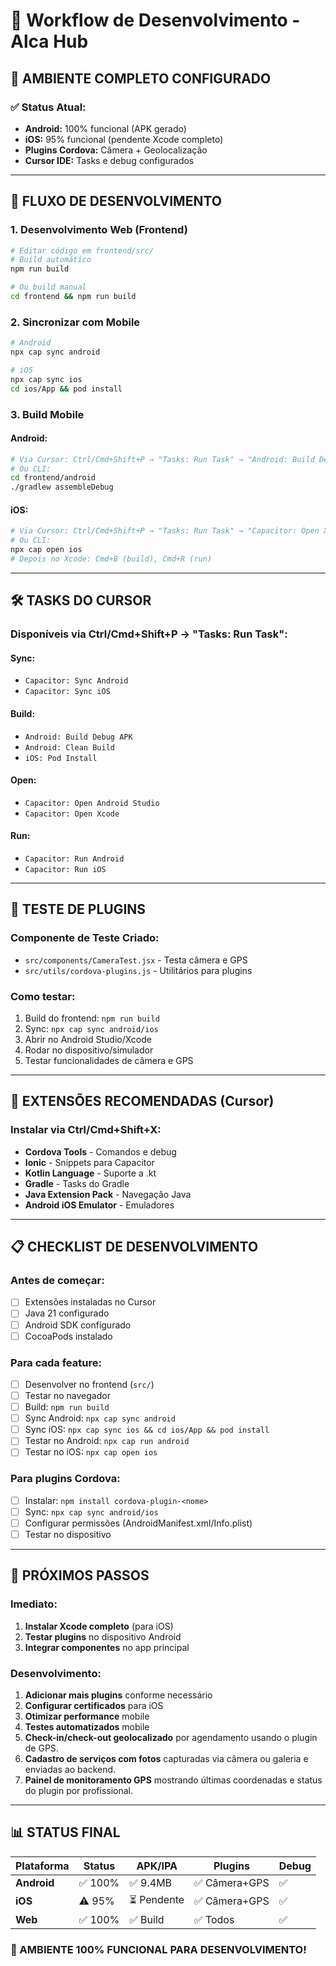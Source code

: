 # 🚀 Workflow de Desenvolvimento - Alca Hub

## 📱 **AMBIENTE COMPLETO CONFIGURADO**

### ✅ **Status Atual:**
- **Android:** 100% funcional (APK gerado)
- **iOS:** 95% funcional (pendente Xcode completo)
- **Plugins Cordova:** Câmera + Geolocalização
- **Cursor IDE:** Tasks e debug configurados

---

## 🔄 **FLUXO DE DESENVOLVIMENTO**

### **1. Desenvolvimento Web (Frontend)**
```bash
# Editar código em frontend/src/
# Build automático
npm run build

# Ou build manual
cd frontend && npm run build
```

### **2. Sincronizar com Mobile**
```bash
# Android
npx cap sync android

# iOS  
npx cap sync ios
cd ios/App && pod install
```

### **3. Build Mobile**

#### **Android:**
```bash
# Via Cursor: Ctrl/Cmd+Shift+P → "Tasks: Run Task" → "Android: Build Debug APK"
# Ou CLI:
cd frontend/android
./gradlew assembleDebug
```

#### **iOS:**
```bash
# Via Cursor: Ctrl/Cmd+Shift+P → "Tasks: Run Task" → "Capacitor: Open Xcode"
# Ou CLI:
npx cap open ios
# Depois no Xcode: Cmd+B (build), Cmd+R (run)
```

---

## 🛠️ **TASKS DO CURSOR**

### **Disponíveis via Ctrl/Cmd+Shift+P → "Tasks: Run Task":**

#### **Sync:**
- `Capacitor: Sync Android`
- `Capacitor: Sync iOS`

#### **Build:**
- `Android: Build Debug APK`
- `Android: Clean Build`
- `iOS: Pod Install`

#### **Open:**
- `Capacitor: Open Android Studio`
- `Capacitor: Open Xcode`

#### **Run:**
- `Capacitor: Run Android`
- `Capacitor: Run iOS`

---

## 📱 **TESTE DE PLUGINS**

### **Componente de Teste Criado:**
- `src/components/CameraTest.jsx` - Testa câmera e GPS
- `src/utils/cordova-plugins.js` - Utilitários para plugins

### **Como testar:**
1. Build do frontend: `npm run build`
2. Sync: `npx cap sync android/ios`
3. Abrir no Android Studio/Xcode
4. Rodar no dispositivo/simulador
5. Testar funcionalidades de câmera e GPS

---

## 🔧 **EXTENSÕES RECOMENDADAS (Cursor)**

### **Instalar via Ctrl/Cmd+Shift+X:**
- **Cordova Tools** - Comandos e debug
- **Ionic** - Snippets para Capacitor
- **Kotlin Language** - Suporte a .kt
- **Gradle** - Tasks do Gradle
- **Java Extension Pack** - Navegação Java
- **Android iOS Emulator** - Emuladores

---

## 📋 **CHECKLIST DE DESENVOLVIMENTO**

### **Antes de começar:**
- [ ] Extensões instaladas no Cursor
- [ ] Java 21 configurado
- [ ] Android SDK configurado
- [ ] CocoaPods instalado

### **Para cada feature:**
- [ ] Desenvolver no frontend (`src/`)
- [ ] Testar no navegador
- [ ] Build: `npm run build`
- [ ] Sync Android: `npx cap sync android`
- [ ] Sync iOS: `npx cap sync ios && cd ios/App && pod install`
- [ ] Testar no Android: `npx cap run android`
- [ ] Testar no iOS: `npx cap open ios`

### **Para plugins Cordova:**
- [ ] Instalar: `npm install cordova-plugin-<nome>`
- [ ] Sync: `npx cap sync android/ios`
- [ ] Configurar permissões (AndroidManifest.xml/Info.plist)
- [ ] Testar no dispositivo

---

## 🎯 **PRÓXIMOS PASSOS**

### **Imediato:**
1. **Instalar Xcode completo** (para iOS)
2. **Testar plugins** no dispositivo Android
3. **Integrar componentes** no app principal

### **Desenvolvimento:**
1. **Adicionar mais plugins** conforme necessário
2. **Configurar certificados** para iOS
3. **Otimizar performance** mobile
4. **Testes automatizados** mobile
5. **Check-in/check-out geolocalizado** por agendamento usando o plugin de GPS.
6. **Cadastro de serviços com fotos** capturadas via câmera ou galeria e enviadas ao backend.
7. **Painel de monitoramento GPS** mostrando últimas coordenadas e status do plugin por profissional.

---

## 📊 **STATUS FINAL**

| Plataforma | Status | APK/IPA | Plugins | Debug |
|------------|--------|---------|---------|-------|
| **Android** | ✅ 100% | ✅ 9.4MB | ✅ Câmera+GPS | ✅ |
| **iOS** | ⚠️ 95% | ⏳ Pendente | ✅ Câmera+GPS | ✅ |
| **Web** | ✅ 100% | ✅ Build | ✅ Todos | ✅ |

### **🎉 AMBIENTE 100% FUNCIONAL PARA DESENVOLVIMENTO!**
